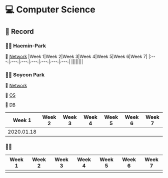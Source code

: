 # 💻 Computer Science

## :memo: Record

### 👩‍💻 Haemin-Park
:closed_book: [Network](https://github.com/Haemin-Park/CS_TIL/tree/main/Network)
|Week 1|Week 2|Week 3|Week 4|Week 5|Week 6|Week 7|
|:---:|:---:|:---:|:---:|:---:|:---:|:---:|
||||||||

### 👩‍💻 Soyeon Park
:closed_book: [Network](https://sysgongbu.tistory.com/category/CS/Network)

:closed_book: [OS](https://sysgongbu.tistory.com/category/CS/OS)

:closed_book: [DB](https://sysgongbu.tistory.com/category/CS/DB%20%2B%20SQL)

|Week 1|Week 2|Week 3|Week 4|Week 5|Week 6|Week 7|
|:---:|:---:|:---:|:---:|:---:|:---:|:---:|
|2020.01.18|||||||

### 👩‍💻
|Week 1|Week 2|Week 3|Week 4|Week 5|Week 6|Week 7|
|:---:|:---:|:---:|:---:|:---:|:---:|:---:|
||||||||
